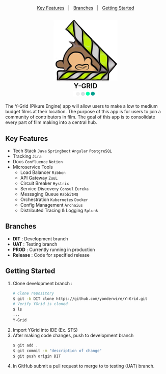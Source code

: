 <p align="center">
  <a href="#key-features">Key Features</a> &nbsp; | &nbsp;
  <a href="#branches">Branches</a> &nbsp; | &nbsp;
  <a href="#getting-started">Getting Started</a> 
</p>
<h2 align="center">
  <img src="Monkey-Color-1.png" alt="Logo" width="200">
  </br>Y-GRID
  </br><img src="Logo_4.png" alt="Logo" width="80">
</h2>

The Y-Grid (Pikure Engine) app will allow users to make a low to medium budget films at their location. The purpose of this app is for users to join a community of contributors in film. The goal of this app is to consolidate every part of film making into a central hub.  

## Key Features 
- Tech Stack  `Java`  `Springboot`  `Angular` `PostgreSQL` 
- Tracking `Jira`
- Docs `Confluence` `Notion`
- Microservice Tools  
  - Load Balancer `Ribbon`  
  - API Gateway `ZuuL` 
  - Circuit Breaker  `Hystrix`  
  - Service Discovery `Consul` `Eureka`
  - Messaging Queue `RabbitMQ` 
  - Orchestration `Kubernetes` `Docker`
  - Config Management `Archaius`
  - Distributed Tracing & Logging  `Splunk`

## Branches
- **DIT**		  : Development branch
- **UAT**  	  : Testing branch 
- **PROD** 	  : Currently running in production
- **Release** : Code for specified release

## Getting Started
1. Clone development branch :
    ```bash
    # Clone repository
    $ git -b DIT clone https://github.com/yonderwire/Y-Grid.git
    # Verify YGrid is cloned
    $ ls 
    ...
    Y-Grid
    ```
2. Import YGrid into IDE (Ex. STS)
3. After making code changes, push to development branch
    ```bash
    $ git add .
    $ git commit -m "description of change" 
    $ git push origin DIT
    ```
4. In GitHub submit a pull request to merge to to testing (UAT) branch.
